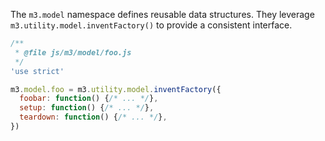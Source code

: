 The `m3.model` namespace defines reusable data structures.
They leverage `m3.utility.model.inventFactory()` to provide a consistent interface.

```js
/**
 * @file js/m3/model/foo.js
 */
'use strict'

m3.model.foo = m3.utility.model.inventFactory({
  foobar: function() {/* ... */},
  setup: function() {/* ... */},
  teardown: function() {/* ... */},
})
```
